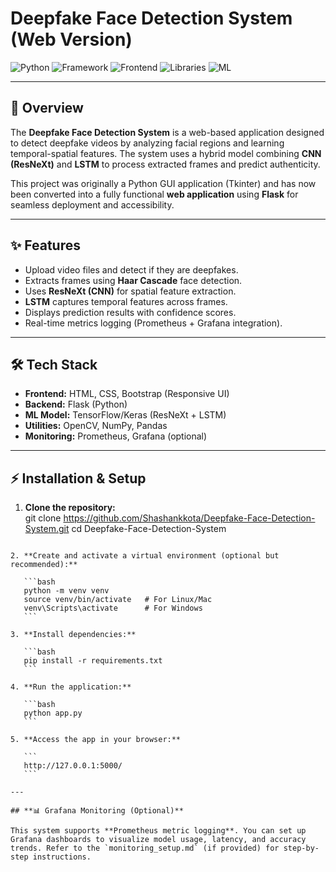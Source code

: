 

# Deepfake Face Detection System (Web Version)

![Python](https://img.shields.io/badge/Python-3.10+-blue.svg)
![Framework](https://img.shields.io/badge/Framework-Flask-lightgrey.svg)
![Frontend](https://img.shields.io/badge/Frontend-HTML%20%7C%20CSS%20%7C%20Bootstrap-green.svg)
![Libraries](https://img.shields.io/badge/Libraries-OpenCV%20%7C%20TensorFlow%20%7C%20Keras-orange.svg)
![ML](https://img.shields.io/badge/Model-CNN%2BLSTM-red.svg)

---

## **🔹 Overview**  
The **Deepfake Face Detection System** is a web-based application designed to detect deepfake videos by analyzing facial regions and learning temporal-spatial features. The system uses a hybrid model combining **CNN (ResNeXt)** and **LSTM** to process extracted frames and predict authenticity.  

This project was originally a Python GUI application (Tkinter) and has now been converted into a fully functional **web application** using **Flask** for seamless deployment and accessibility.  

---

## **✨ Features**  
- Upload video files and detect if they are deepfakes.  
- Extracts frames using **Haar Cascade** face detection.  
- Uses **ResNeXt (CNN)** for spatial feature extraction.  
- **LSTM** captures temporal features across frames.  
- Displays prediction results with confidence scores.  
- Real-time metrics logging (Prometheus + Grafana integration).  

---

## **🛠️ Tech Stack**  
- **Frontend:** HTML, CSS, Bootstrap (Responsive UI)  
- **Backend:** Flask (Python)  
- **ML Model:** TensorFlow/Keras (ResNeXt + LSTM)  
- **Utilities:** OpenCV, NumPy, Pandas  
- **Monitoring:** Prometheus, Grafana (optional)  

---

## **⚡ Installation & Setup**  

1. **Clone the repository:**  
   git clone https://github.com/Shashankkota/Deepfake-Face-Detection-System.git
   cd Deepfake-Face-Detection-System
````

2. **Create and activate a virtual environment (optional but recommended):**

   ```bash
   python -m venv venv
   source venv/bin/activate   # For Linux/Mac
   venv\Scripts\activate      # For Windows
   ```

3. **Install dependencies:**

   ```bash
   pip install -r requirements.txt
   ```

4. **Run the application:**

   ```bash
   python app.py
   ```

5. **Access the app in your browser:**

   ```
   http://127.0.0.1:5000/
   ```

---

## **📊 Grafana Monitoring (Optional)**

This system supports **Prometheus metric logging**. You can set up Grafana dashboards to visualize model usage, latency, and accuracy trends. Refer to the `monitoring_setup.md` (if provided) for step-by-step instructions.




